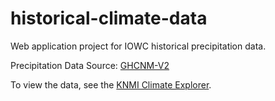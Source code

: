 # historical-climate-data
Web application project for IOWC historical precipitation data.

Precipitation Data Source: [GHCNM-V2](https://www.ncei.noaa.gov/access/metadata/landing-page/bin/iso?id=gov.noaa.ncdc:C00835)

To view the data, see the [KNMI Climate Explorer](https://climexp.knmi.nl/start.cgi?id=someone@somewhere).
